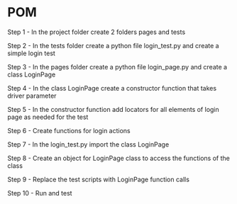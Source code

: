 # POM
Step 1 - In the project folder create 2 folders pages and tests

Step 2 - In the tests folder create a python file login_test.py and create a simple login test

Step 3 - In the pages folder create a python file login_page.py and create a class LoginPage

Step 4 - In the class LoginPage create a constructor function that takes driver parameter

Step 5 - In the constructor function add locators for all elements of login page as needed for the test

Step 6 - Create functions for login actions

Step 7 - In the login_test.py import the class LoginPage

Step 8 - Create an object for LoginPage class to access the functions of the class

Step 9 - Replace the test scripts with LoginPage function calls

Step 10 - Run and test
